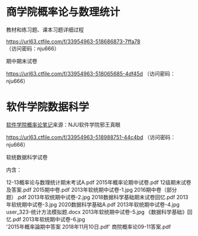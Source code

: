 

# 商学院概率论与数理统计

教材和练习题、课本习题详细过程

https://url63.ctfile.com/f/33954963-518686873-7ffa78
（访问密码：nju666）

期中期末试卷

https://url63.ctfile.com/f/33954963-518065685-4df45d
（访问密码：nju666）

# 软件学院数据科学

[软件学院概率论笔记](https://www.cnblogs.com/Jyaoushingan/p/14197432.html)来源：NJU软件学院邪王真眼

https://url63.ctfile.com/f/33954963-518988751-44c4bd
（访问密码：nju666）

软统数据科学试卷

内含：

12-13概率论与数理统计期末考试A.pdf         2015年概率论期中试卷.pdf
 12级期末试卷及答案.pdf                     2015期中卷.pdf
 2013年软统期中试卷-1.jpg                   2016期中卷（部分题）.pdf
 2013年软统期中试卷-2.jpg                   2018数据科学基础期末试卷回忆.pdf
 2013年软统期中试卷-3.jpg                   2020数据科学基础A.pdf
 2013年软统期中试卷-4.jpg                   user_323-统计方法模拟题.docx
 2013年软统期中试卷-5.jpg                   《数据科学基础》回忆.pdf
 2013年软统期中试卷-6.jpg                   
'2015年概率論期中答案 2018年11月10日.pdf'   商院概率论09-11答案.pdf

